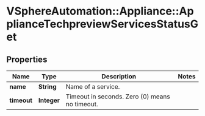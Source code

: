 # VSphereAutomation::Appliance::ApplianceTechpreviewServicesStatusGet

## Properties
Name | Type | Description | Notes
------------ | ------------- | ------------- | -------------
**name** | **String** | Name of a service. | 
**timeout** | **Integer** | Timeout in seconds. Zero (0) means no timeout. | 


